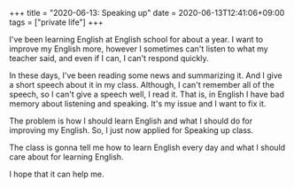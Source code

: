 +++
title =  "2020-06-13: Speaking up"
date = 2020-06-13T12:41:06+09:00
tags = ["private life"]
+++

I've been learning English at English school for about a year.
I want to improve my English more,
however I sometimes can't listen to what my teacher said,
and even if I can, I can't respond quickly.

In these days, I've been reading some news and summarizing it.
And I give a short speech about it in my class.
Although, I can't remember all of the speech, 
so I can't give a speech well, I read it.
That is, in English I have bad memory about listening and speaking.
It's my issue and I want to fix it.

The problem is how I should learn English and
what I should do for improving my English.
So, I just now applied for Speaking up class.

The class is gonna tell me how to learn English every day and
what I should care about for learning English.

I hope that it can help me. 
